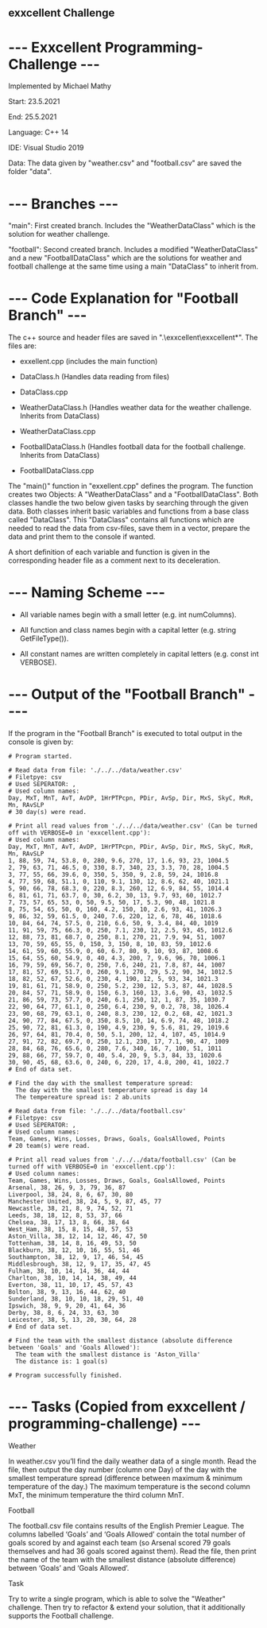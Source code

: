 ## exxcellent Challenge

# --- Exxcellent Programming-Challenge ---


Implemented by Michael Mathy

Start: 23.5.2021

End: 25.5.2021

Language: C++ 14

IDE: Visual Studio 2019

Data: The data given by "weather.csv" and "football.csv" are saved the folder "data".

# --- Branches ---

"main": First created branch. Includes the "WeatherDataClass" which is the solution for weather challenge.

"football": Second created branch. Includes a modified  "WeatherDataClass" and a new "FootballDataClass" which are the solutions for weather and football challenge at the same time using a main "DataClass" to inherit from.


# --- Code Explanation for "Football Branch" ---

The c++ source and header files are saved in ".\exxcellent\exxcellent\*".  The files are:

- exxellent.cpp (includes the main function)

- DataClass.h (Handles data reading from files)

- DataClass.cpp

- WeatherDataClass.h (Handles weather data for the weather challenge. Inherits from DataClass)

- WeatherDataClass.cpp

- FootballDataClass.h (Handles football data for the football challenge. Inherits from DataClass)

- FootballDataClass.cpp

The "main()" function in "exxellent.cpp" defines the program. The function creates two Objects: A "WeatherDataClass" and a "FootballDataClass". Both classes handle the two below given tasks by searching through the given data. Both classes inherit basic variables and functions from a base class called "DataClass". This "DataClass" contains all functions which are needed to read the data from csv-files, save them in a vector, prepare the data and print them to the console if wanted.

A short definition of each variable and function is given in the corresponding header file as a comment next to its deceleration.


# --- Naming Scheme ---

- All variable names begin with a small letter (e.g. int numColumns).

- All function and class names begin with a capital letter (e.g. string GetFileType()).

- All constant names are written completely in capital letters (e.g. const int VERBOSE).


# --- Output of the "Football Branch" ----

If the program in the "Football Branch" is executed to total output in the console is given by:

```
# Program started.

# Read data from file: './../../data/weather.csv'
# Filetpye: csv
# Used SEPERATOR: ,
# Used column names:
Day, MxT, MnT, AvT, AvDP, 1HrPTPcpn, PDir, AvSp, Dir, MxS, SkyC, MxR, Mn, RAvSLP
# 30 day(s) were read.

# Print all read values from './../../data/weather.csv' (Can be turned off with VERBOSE=0 in 'exxcellent.cpp'):
# Used column names:
Day, MxT, MnT, AvT, AvDP, 1HrPTPcpn, PDir, AvSp, Dir, MxS, SkyC, MxR, Mn, RAvSLP
1, 88, 59, 74, 53.8, 0, 280, 9.6, 270, 17, 1.6, 93, 23, 1004.5
2, 79, 63, 71, 46.5, 0, 330, 8.7, 340, 23, 3.3, 70, 28, 1004.5
3, 77, 55, 66, 39.6, 0, 350, 5, 350, 9, 2.8, 59, 24, 1016.8
4, 77, 59, 68, 51.1, 0, 110, 9.1, 130, 12, 8.6, 62, 40, 1021.1
5, 90, 66, 78, 68.3, 0, 220, 8.3, 260, 12, 6.9, 84, 55, 1014.4
6, 81, 61, 71, 63.7, 0, 30, 6.2, 30, 13, 9.7, 93, 60, 1012.7
7, 73, 57, 65, 53, 0, 50, 9.5, 50, 17, 5.3, 90, 48, 1021.8
8, 75, 54, 65, 50, 0, 160, 4.2, 150, 10, 2.6, 93, 41, 1026.3
9, 86, 32, 59, 61.5, 0, 240, 7.6, 220, 12, 6, 78, 46, 1018.6
10, 84, 64, 74, 57.5, 0, 210, 6.6, 50, 9, 3.4, 84, 40, 1019
11, 91, 59, 75, 66.3, 0, 250, 7.1, 230, 12, 2.5, 93, 45, 1012.6
12, 88, 73, 81, 68.7, 0, 250, 8.1, 270, 21, 7.9, 94, 51, 1007
13, 70, 59, 65, 55, 0, 150, 3, 150, 8, 10, 83, 59, 1012.6
14, 61, 59, 60, 55.9, 0, 60, 6.7, 80, 9, 10, 93, 87, 1008.6
15, 64, 55, 60, 54.9, 0, 40, 4.3, 200, 7, 9.6, 96, 70, 1006.1
16, 79, 59, 69, 56.7, 0, 250, 7.6, 240, 21, 7.8, 87, 44, 1007
17, 81, 57, 69, 51.7, 0, 260, 9.1, 270, 29, 5.2, 90, 34, 1012.5
18, 82, 52, 67, 52.6, 0, 230, 4, 190, 12, 5, 93, 34, 1021.3
19, 81, 61, 71, 58.9, 0, 250, 5.2, 230, 12, 5.3, 87, 44, 1028.5
20, 84, 57, 71, 58.9, 0, 150, 6.3, 160, 13, 3.6, 90, 43, 1032.5
21, 86, 59, 73, 57.7, 0, 240, 6.1, 250, 12, 1, 87, 35, 1030.7
22, 90, 64, 77, 61.1, 0, 250, 6.4, 230, 9, 0.2, 78, 38, 1026.4
23, 90, 68, 79, 63.1, 0, 240, 8.3, 230, 12, 0.2, 68, 42, 1021.3
24, 90, 77, 84, 67.5, 0, 350, 8.5, 10, 14, 6.9, 74, 48, 1018.2
25, 90, 72, 81, 61.3, 0, 190, 4.9, 230, 9, 5.6, 81, 29, 1019.6
26, 97, 64, 81, 70.4, 0, 50, 5.1, 200, 12, 4, 107, 45, 1014.9
27, 91, 72, 82, 69.7, 0, 250, 12.1, 230, 17, 7.1, 90, 47, 1009
28, 84, 68, 76, 65.6, 0, 280, 7.6, 340, 16, 7, 100, 51, 1011
29, 88, 66, 77, 59.7, 0, 40, 5.4, 20, 9, 5.3, 84, 33, 1020.6
30, 90, 45, 68, 63.6, 0, 240, 6, 220, 17, 4.8, 200, 41, 1022.7
# End of data set.

# Find the day with the smallest temperature spread:
  The day with the smallest temperature spread is day 14
  The tempereature spread is: 2 ab.units

# Read data from file: './../../data/football.csv'
# Filetpye: csv
# Used SEPERATOR: ,
# Used column names:
Team, Games, Wins, Losses, Draws, Goals, GoalsAllowed, Points
# 20 team(s) were read.

# Print all read values from './../../data/football.csv' (Can be turned off with VERBOSE=0 in 'exxcellent.cpp'):
# Used column names:
Team, Games, Wins, Losses, Draws, Goals, GoalsAllowed, Points
Arsenal, 38, 26, 9, 3, 79, 36, 87
Liverpool, 38, 24, 8, 6, 67, 30, 80
Manchester United, 38, 24, 5, 9, 87, 45, 77
Newcastle, 38, 21, 8, 9, 74, 52, 71
Leeds, 38, 18, 12, 8, 53, 37, 66
Chelsea, 38, 17, 13, 8, 66, 38, 64
West_Ham, 38, 15, 8, 15, 48, 57, 53
Aston_Villa, 38, 12, 14, 12, 46, 47, 50
Tottenham, 38, 14, 8, 16, 49, 53, 50
Blackburn, 38, 12, 10, 16, 55, 51, 46
Southampton, 38, 12, 9, 17, 46, 54, 45
Middlesbrough, 38, 12, 9, 17, 35, 47, 45
Fulham, 38, 10, 14, 14, 36, 44, 44
Charlton, 38, 10, 14, 14, 38, 49, 44
Everton, 38, 11, 10, 17, 45, 57, 43
Bolton, 38, 9, 13, 16, 44, 62, 40
Sunderland, 38, 10, 10, 18, 29, 51, 40
Ipswich, 38, 9, 9, 20, 41, 64, 36
Derby, 38, 8, 6, 24, 33, 63, 30
Leicester, 38, 5, 13, 20, 30, 64, 28
# End of data set.

# Find the team with the smallest distance (absolute difference between 'Goals' and 'Goals Allowed'):
  The team with the smallest distance is 'Aston_Villa'
  The distance is: 1 goal(s)

# Program successfully finished.
```

# --- Tasks (Copied from exxcellent / programming-challenge) ---


Weather

In weather.csv you’ll find the daily weather data of a single month. Read the file, then output the day number (column one Day) of the day with the smallest temperature spread (difference between maximum & minimum temperature of the day.) The maximum temperature is the second column MxT, the minimum temperature the third column MnT.

Football

The football.csv file contains results of the English Premier League. The columns labelled ‘Goals’ and ‘Goals Allowed’ contain the total number of goals scored by and against each team (so Arsenal scored 79 goals themselves and had 36 goals scored against them). Read the file, then print the name of the team with the smallest distance (absolute difference) between ‘Goals’ and ‘Goals Allowed’.

Task

Try to write a single program, which is able to solve the "Weather" challenge. Then try to refactor & extend your solution, that it additionally supports the Football challenge.
